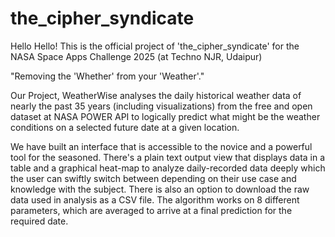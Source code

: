 # the_cipher_syndicate

Hello Hello! This is the official project of 'the_cipher_syndicate' for the NASA Space Apps Challenge 2025 (at Techno NJR, Udaipur)

"Removing the 'Whether' from your 'Weather'."

Our Project, WeatherWise analyses the daily historical weather data of nearly the past 35 years (including visualizations) from the free and open dataset at NASA POWER API to logically predict what might be the weather conditions on a selected future date at a given location.

We have built an interface that is accessible to the novice and a powerful tool for the seasoned.
There's a plain text output view that displays data in a table and a graphical heat-map to analyze daily-recorded data deeply which the user can swiftly switch between depending on their use case and knowledge with the subject.
There is also an option to download the raw data used in analysis as a CSV file.
The algorithm works on 8 different parameters, which are averaged to arrive at a final prediction for the required date.
